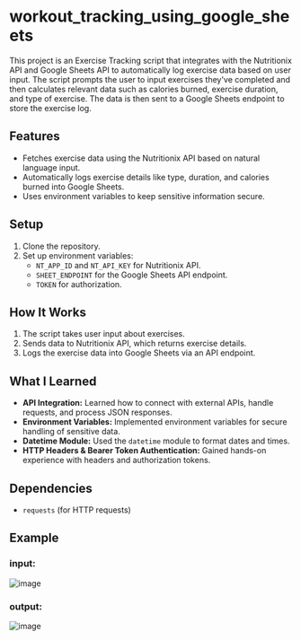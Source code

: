 # workout_tracking_using_google_sheets

This project is an Exercise Tracking script that integrates with the Nutritionix API and Google Sheets API to automatically log exercise data based on user input. The script prompts the user to input exercises they've completed and then calculates relevant data such as calories burned, exercise duration, and type of exercise. The data is then sent to a Google Sheets endpoint to store the exercise log.

## Features
- Fetches exercise data using the Nutritionix API based on natural language input.
- Automatically logs exercise details like type, duration, and calories burned into Google Sheets.
- Uses environment variables to keep sensitive information secure.

## Setup
1. Clone the repository.
2. Set up environment variables:
   - `NT_APP_ID` and `NT_API_KEY` for Nutritionix API.
   - `SHEET_ENDPOINT` for the Google Sheets API endpoint.
   - `TOKEN` for authorization.

## How It Works
1. The script takes user input about exercises.
2. Sends data to Nutritionix API, which returns exercise details.
3. Logs the exercise data into Google Sheets via an API endpoint.

## What I Learned
- **API Integration:** Learned how to connect with external APIs, handle requests, and process JSON responses.
- **Environment Variables:** Implemented environment variables for secure handling of sensitive data.
- **Datetime Module:** Used the `datetime` module to format dates and times.
- **HTTP Headers & Bearer Token Authentication:** Gained hands-on experience with headers and authorization tokens.

## Dependencies
- `requests` (for HTTP requests)

## Example
### input:
  ![image](https://github.com/user-attachments/assets/f0d919bc-b671-48c3-a2ce-b9c3f444dd37)
### output:
  ![image](https://github.com/user-attachments/assets/764e4b33-f933-4a8d-91fe-9e31d3843162)
